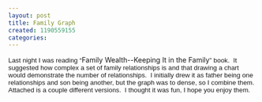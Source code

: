 ```yaml
---
layout: post
title: Family Graph
created: 1190559155
categories:
---
```

<p><span style="font-size: 10pt; font-family: Arial;">Last night I was reading &ldquo;</span><span class="sans">Family Wealth--Keeping It in the Family</span><span style="font-size: 10pt; font-family: Arial;">&rdquo; book.<span style="">&nbsp; </span>It suggested how complex a set of family relationships is and that drawing a chart would demonstrate the number of relationships.<span style="">&nbsp; </span>I initially drew it as father being one relationships and son being another, but the graph was to dense, so I combine them.<span style="">&nbsp; </span>Attached is a couple different versions.<span style="">&nbsp; </span>I thought it was fun, I hope you enjoy them.</span><o:p></o:p></p>
